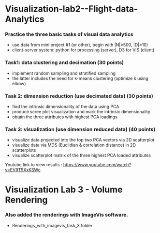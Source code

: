 # Visualization-lab2--Flight-data-Analytics
### Practice the three basic tasks of visual data analytics
* use data from mini project #1 (or other), begin with |N|≥500, |D|≥10)
* client-server system: python for processing (server), D3 for VIS (client)
### Task1: data clustering and decimation (30 points)
* implement random sampling and stratified sampling
* the latter includes the need for k-means clustering (optimize k using elbow)
### Task 2: dimension reduction (use decimated data) (30 points)
* find the intrinsic dimensionality of the data using PCA
* produce scree plot visualization and mark the intrinsic dimensionality
* obtain the three attributes with highest PCA loadings
### Task 3: visualization (use dimension reduced data) (40 points)
* visualize data projected into the top two PCA vectors via 2D scatterplot
* visualize data via MDS (Euclidian & correlation distance) in 2D scatterplots
* visualize scatterplot matrix of the three highest PCA loaded attributes

Youtube link to view results : https://www.youtube.com/watch?v=EV9T5XxKSWc

# Visualization Lab 3 - Volume Rendering
### Also added the renderings with ImageVis software.
* Renderings_with_imagevis_task_3 folder
